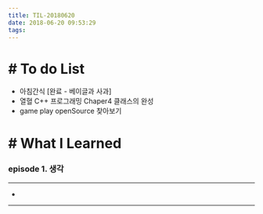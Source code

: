 ```yaml
---
title: TIL-20180620
date: 2018-06-20 09:53:29
tags: 
---
```


# # To do List

- 아침간식 [완료 - 베이글과 사과]
- 열혈 C++ 프로그래밍 Chaper4 클래스의 완성
- game play openSource 찾아보기


# # What I Learned

### episode 1. 생각

---

- 

---